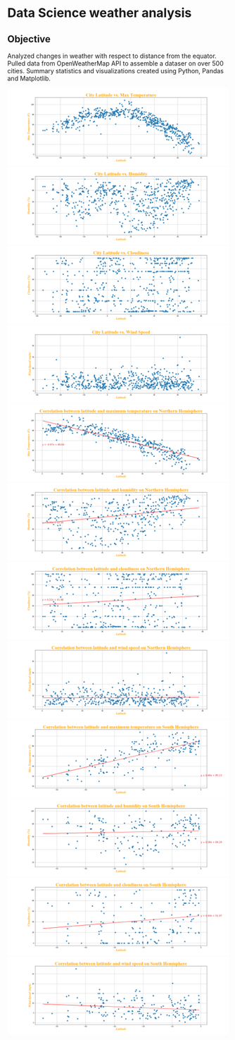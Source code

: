 # Data Science weather analysis
## Objective

Analyzed changes in weather with respect to distance from the equator.
Pulled data from OpenWeatherMap API to assemble a dataser on over 500 cities.
Summary statistics and visualizations created using Python, Pandas and Matplotlib.

![Lat vs Temp](starter_code/latitudevstemperature.png)
![Lat vs Hum](starter_code/latitudevshumidity.png)
![Lat vs Cloud](starter_code/latitudevscloudiness.png)
![Lat vs Wind speed](starter_code/latitudevswindspeed.png)
![North Lat vs Temp](starter_code/northlatitudevstemperature.png)
![North Lat vs Hum](starter_code/northlatitudevshumidity.png)
![North Lat vs Cloud](starter_code/northlatitudevscloudiness.png)
![North Lat vs Wind speed](starter_code/northlatitudevswindspeed.png)
![South Lat vs Temp](starter_code/southlatitudevstemperature.png)
![South Lat vs Hum](starter_code/southlatitudevshumidity.png)
![South Lat vs Cloud](starter_code/southlatitudevscloudiness.png)
![South Lat vs Wind speed](starter_code/southlatitudevswindspeed.png)
